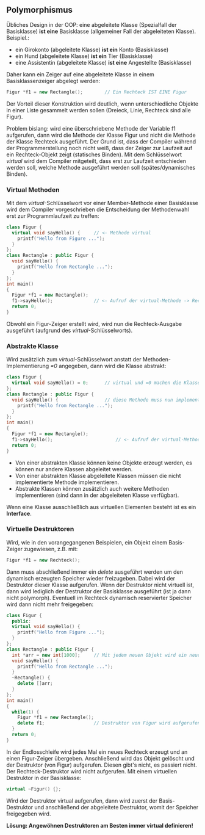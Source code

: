 ## Polymorphismus

Übliches Design in der OOP: eine abgeleitete Klasse (Spezialfall der Basisklasse) **ist eine** Basisklasse (allgemeiner Fall der abgeleiteten Klasse). Beispiel.:

- ein Girokonto (abgeleitete Klasse) **ist ein** Konto (Basisklasse)
- ein Hund (abgeleitete Klasse) **ist ein** Tier (Basisklasse)
- eine Assistentin (abgeleitete Klasse) **ist eine** Angestellte (Basisklasse)

Daher kann ein Zeiger auf eine abgeleitete Klasse in einem Basisklassenzeiger abgelegt werden:

```c++
Figur *f1 = new Rectangle();		// Ein Rechteck IST EINE Figur
```

Der Vorteil dieser Konstruktion wird deutlich, wenn unterschiedliche Objekte in einer Liste gesammelt werden sollen (Dreieck, Linie, Rechteck sind alle Figur).

Problem bislang: wird eine überschriebene Methode der Variable f1 aufgerufen, dann wird die Methode der Klasse Figur und nicht die Methode der Klasse Rechteck ausgeführt. Der Grund ist, dass der Compiler während der Programmerstellung noch nicht weiß, dass der Zeiger zur Laufzeit auf ein Rechteck-Objekt zeigt (statisches Binden). Mit dem Schlüsselwort *virtual* wird dem Compiler mitgeteilt, dass erst zur Laufzeit entschieden werden soll, welche Methode ausgeführt werden soll (spätes/dynamisches Binden).

### Virtual Methoden

Mit dem *virtual*-Schlüsselwort vor einer Member-Methode einer Basisklasse wird dem Compiler vorgeschrieben die Entscheidung der Methodenwahl erst zur Programmlaufzeit zu treffen:

```c++
class Figur {
  virtual void sayHello() {		// <- Methode virtual
    printf("Hello from Figure ...");
  }
};
class Rectangle : public Figur {
  void sayHello() {
    printf("Hello from Rectangle ...");
  }
};
int main()
{
  Figur *f1 = new Rectangle();
  f1->sayHello();				// <- Aufruf der virtual-Methode -> Rechteck-Ausgabe
  return 0;
}
```

Obwohl ein Figur-Zeiger erstellt wird, wird nun die Rechteck-Ausgabe ausgeführt (aufgrund des *virtual*-Schlüsselworts).

### Abstrakte Klasse

Wird zusätzlich zum *virtual*-Schlüsselwort anstatt der Methoden-Implementierung *=0* angegeben, dann wird die Klasse abstrakt:

```c++
class Figur {
  virtual void sayHello() = 0;		// virtual und =0 machen die Klasse abstrakt
};
class Rectangle : public Figur {
  void sayHello() {					// diese Methode muss nun implementiert werden
    printf("Hello from Rectangle ...");
  }
};
int main()
{
  Figur *f1 = new Rectangle();
  f1->sayHello();						// <- Aufruf der virtual-Methode -> Rechteck-Ausgabe
  return 0;
}
```

- Von einer abstrakten Klasse können keine Objekte erzeugt werden, es können nur andere Klassen abgeleitet werden. 
- Von einer abstrakten Klasse abgeleitete Klassen müssen die nicht implementierte Methode implementieren.
- Abstrakte Klassen können zusätzlich auch weitere Methoden implementieren (sind dann in der abgeleiteten Klasse verfügbar).

Wenn eine Klasse ausschließlich aus virtuellen Elementen besteht ist es ein **Interface**.

### Virtuelle Destruktoren

Wird, wie in den vorangegangenen Beispielen, ein Objekt einem Basis-Zeiger zugewiesen, z.B. mit:

```c++
Figur *f1 = new Rechteck();
```

Dann muss abschließend immer ein *delete* ausgeführt werden um den dynamisch erzeugten Speicher wieder freizugeben. Dabei wird der Destruktor dieser Klasse aufgerufen. Wenn der Destruktor nicht virtuell ist, dann wird lediglich der Destruktor der Basisklasse ausgeführt (ist ja dann nicht polymorph). Eventuell im Rechteck dynamisch reservierter Speicher wird dann nicht mehr freigegeben:

```c++
class Figur {
  public:
  virtual void sayHello() {
    printf("Hello from Figure ...");
  }
};
class Rectangle : public Figur {
  int *arr = new int[1000];		// Mit jedem neuen Objekt wird ein neues Feld angelegt
  void sayHello() {
    printf("Hello from Rectangle ...");
  }
  ~Rectangle() {
    delete []arr;
  }
};
int main()
{
  while(1) {
    Figur *f1 = new Rectangle();
    delete f1;					// Destruktor von Figur wird aufgerufen (gibts nicht)
  }
  return 0;
}
```

In der Endlosschleife wird jedes Mal ein neues Rechteck erzeugt und an einen Figur-Zeiger übergeben. Anschließend wird das Objekt gelöscht und der Destruktor (von Figur) aufgerufen. Diesen gibt's nicht, es passiert nicht. Der Rechteck-Destruktor wird nicht aufgerufen. Mit einem virtuellen Destruktor in der Basisklasse:

```c++
virtual ~Figur() {};
```

Wird der Destruktor virtual aufgerufen, dann wird zuerst der Basis-Destruktor und anschließend der abgeleitete Destruktor, womit der Speicher freigegeben wird.

**Lösung: Angewöhnen Destruktoren am Besten immer virtual definieren!**